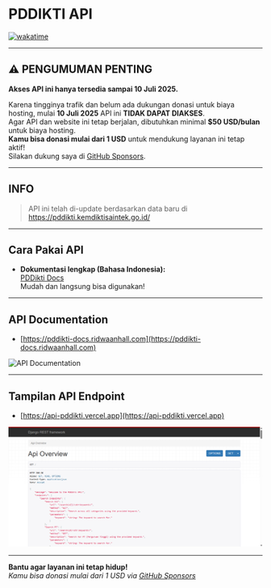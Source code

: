 # PDDIKTI API

[![wakatime](https://wakatime.com/badge/user/018b799e-de53-4f7a-bb65-edc2df9f26d8/project/e637f4e3-a75d-49c8-beb0-0f19f8eb52cd.svg)](https://wakatime.com/badge/user/018b799e-de53-4f7a-bb65-edc2df9f26d8/project/e637f4e3-a75d-49c8-beb0-0f19f8eb52cd)

---

## ⚠️ PENGUMUMAN PENTING

**Akses API ini hanya tersedia sampai 10 Juli 2025.**

Karena tingginya trafik dan belum ada dukungan donasi untuk biaya hosting, mulai **10 Juli 2025** API ini **TIDAK DAPAT DIAKSES**.  
Agar API dan website ini tetap berjalan, dibutuhkan minimal **$50 USD/bulan** untuk biaya hosting.  
**Kamu bisa donasi mulai dari 1 USD** untuk mendukung layanan ini tetap aktif!  
Silakan dukung saya di [GitHub Sponsors](https://github.com/sponsors/ridwaanhall).

---

## INFO

> API ini telah di-update berdasarkan data baru di <https://pddikti.kemdiktisaintek.go.id/>

---

## Cara Pakai API

- **Dokumentasi lengkap (Bahasa Indonesia):**  
  [PDDikti Docs](https://pddikti-docs.ridwaanhall.com)  
  Mudah dan langsung bisa digunakan!

---

## API Documentation

- [https://pddikti-docs.ridwaanhall.com](https://pddikti-docs.ridwaanhall.com)

![API Documentation](https://github.com/user-attachments/assets/a30872f0-e3d5-45de-a7a1-86609a145fe4)

---

## Tampilan API Endpoint

- [https://api-pddikti.vercel.app](https://api-pddikti.vercel.app)

![API Overview](images/api-overview.png)

---

**Bantu agar layanan ini tetap hidup!**  
_Kamu bisa donasi mulai dari 1 USD via [GitHub Sponsors](https://github.com/sponsors/ridwaanhall)_

